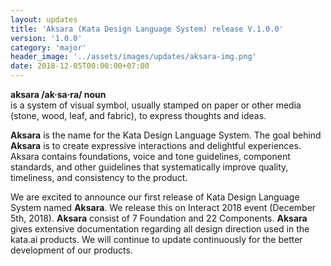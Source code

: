 ```yaml
---
layout: updates
title: 'Aksara (Kata Design Language System) release V.1.0.0'
version: '1.0.0'
category: 'major'
header_image: '../assets/images/updates/aksara-img.png'
date: 2018-12-05T00:00:00+07:00
---
```


**aksara /ak·sa·ra/ noun**<br />
is a system of visual symbol, usually stamped on paper or other media (stone, wood, leaf, and fabric), to express thoughts and ideas.

**Aksara** is the name for the Kata Design Language System. The goal behind **Aksara** is to create expressive interactions and delightful experiences. Aksara contains foundations, voice and tone guidelines, component standards, and other guidelines that systematically improve quality, timeliness, and consistency to the product.

We are excited to announce our first release of Kata Design Language System named **Aksara**. We release this on Interact 2018 event (December 5th, 2018). **Aksara** consist of 7 Foundation and 22 Components. **Aksara** gives extensive documentation regarding all design direction used in the kata.ai products. We will continue to update continuously for the better development of our products.
